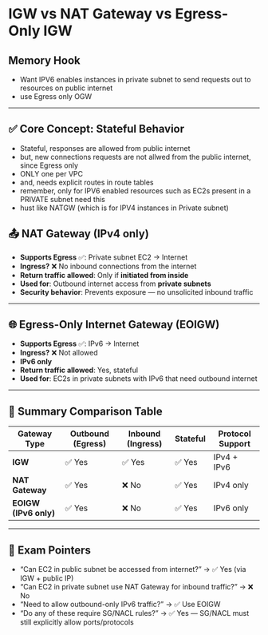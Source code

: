 # IGW vs NAT Gateway vs Egress-Only IGW

## Memory Hook

- Want IPV6 enables instances in private subnet to send requests out to resources on public internet
- use Egress only OGW
---

## ✅ Core Concept: Stateful Behavior

- Stateful, responses are allowed from public internet
- but, new connections requests are not allwed from the public internet, since Egress only
- ONLY one per VPC
- and, needs explicit routes in route tables
- remember, only for IPV6 enabled resources such as EC2s present in a PRIVATE subnet need this 
- hust like NATGW (which is for IPV4 instances in Private subnet)



## 📤 NAT Gateway (IPv4 only)

- **Supports Egress** ✅: Private subnet EC2 → Internet
- **Ingress?** ❌ No inbound connections from the internet
- **Return traffic allowed**: Only if **initiated from inside**
- **Used for**: Outbound internet access from **private subnets**
- **Security behavior**: Prevents exposure — no unsolicited inbound traffic

---

## 🌐 Egress-Only Internet Gateway (EOIGW)

- **Supports Egress** ✅: IPv6 → Internet
- **Ingress?** ❌ Not allowed
- **IPv6 only**
- **Return traffic allowed**: Yes, stateful
- **Used for**: EC2s in private subnets with IPv6 that need outbound internet

---

## 📌 Summary Comparison Table

| Gateway Type         | Outbound (Egress) | Inbound (Ingress) | Stateful | Protocol Support |
|----------------------|-------------------|--------------------|----------|------------------|
| **IGW**              | ✅ Yes            | ✅ Yes             | ✅ Yes   | IPv4 + IPv6      |
| **NAT Gateway**      | ✅ Yes            | ❌ No              | ✅ Yes   | IPv4 only        |
| **EOIGW (IPv6 only)**| ✅ Yes            | ❌ No              | ✅ Yes   | IPv6 only        |

---

## 🧠 Exam Pointers

- “Can EC2 in public subnet be accessed from internet?” → ✅ Yes (via IGW + public IP)
- “Can EC2 in private subnet use NAT Gateway for inbound traffic?” → ❌ No
- “Need to allow outbound-only IPv6 traffic?” → ✅ Use EOIGW
- “Do any of these require SG/NACL rules?” → ✅ Yes — SG/NACL must still explicitly allow ports/protocols
